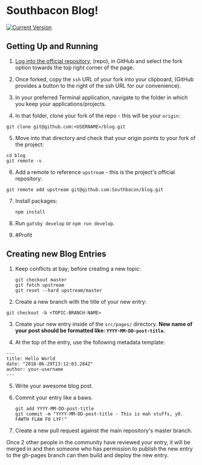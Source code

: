# Southbacon Blog!

[![Current Version](https://img.shields.io/badge/Southbacon%20Blog%20Version-0.0.0-brightgreen.svg?style=for-the-badge)](https://github.com/Southbacon/blog)

## Getting Up and Running
1. [Log into the official repository](https://github.com/Southbacon/blog), (repo), in GitHub and select the fork option towards the top right corner of the page.

2. Once forked, copy the `ssh` URL of your fork into your clipboard, (GitHub provides a button to the right of the ssh URL for our convenience).

3. In your preferred Terminal application, navigate to the folder in which you keep your applications/projects.

4. In that folder, clone your fork of the repo - this will be your `origin`:
  ```shell
  git clone git@github.com:<USERNAME>/blog.git
  ```
5. Move into that directory and check that your origin points to your fork of the project:
  ```shell
  cd blog
  git remote -v
  ```

6. Add a remote to reference `upstream` - this is the project's official repository:
  ```shell
  git remote add upstream git@github.com:Southbacon/blog.git
  ```
7. Install packages:
	```shell
	npm install
	```

8. Run `gatsby develop` or `npm run develop`.

9. #Profit


## Creating new Blog Entries
1. Keep conflicts at bay; before creating a new topic:
	```shell
	git checkout master
	git fetch upstream
	git reset --hard upstream/master
	```

2. Create a new branch with the title of your new entry:
  ```shell
  git checkout -b <TOPIC-BRANCH-NAME>
  ```

3. Create your new entry inside of the `src/pages/` directory.
	**New name of your post should be formatted like: `YYYY-MM-DD-post-title`.**

4. At the top of the entry, use the following metadata template:
```
---
title: Hello World
date: "2018-06-29T13:12:03.284Z"
author: your-username
---
```

5. Write your awesome blog post.

6. Commit your entry like a baws.
	```shell
	git add YYYY-MM-DD-post-title
	git commit -m "YYYY-MM-DD-post-title - This is mah stuffs, y0. FAWTH FLAW FO LYF!"
	```

7. Create a new pull request against the main repository's master branch.

Once 2 other people in the community have reviewed your entry, it will be merged in and then someone who has permission to publish the new entry to the gh-pages branch can then build and deploy the new entry.
